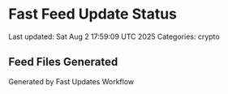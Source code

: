 # Fast Feed Update Status
Last updated: Sat Aug  2 17:59:09 UTC 2025
Categories: crypto

## Feed Files Generated

Generated by Fast Updates Workflow
